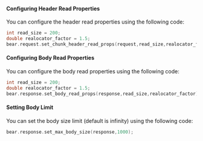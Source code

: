 

#### Configuring Header Read Properties

You can configure the header read properties using the following code:
```c
int read_size = 200;
double realocator_factor = 1.5;
bear.request.set_chunk_header_read_props(request,read_size,realocator_factor);
```

#### Configuring Body Read Properties

You can configure the body read properties using the following code:
```c
int read_size = 200;
double realocator_factor = 1.5;
bear.response.set_body_read_props(response,read_size,realocator_factor);
```

#### Setting Body Limit

You can set the body size limit (default is infinity) using the following code:
```c
bear.response.set_max_body_size(response,1000);
```
